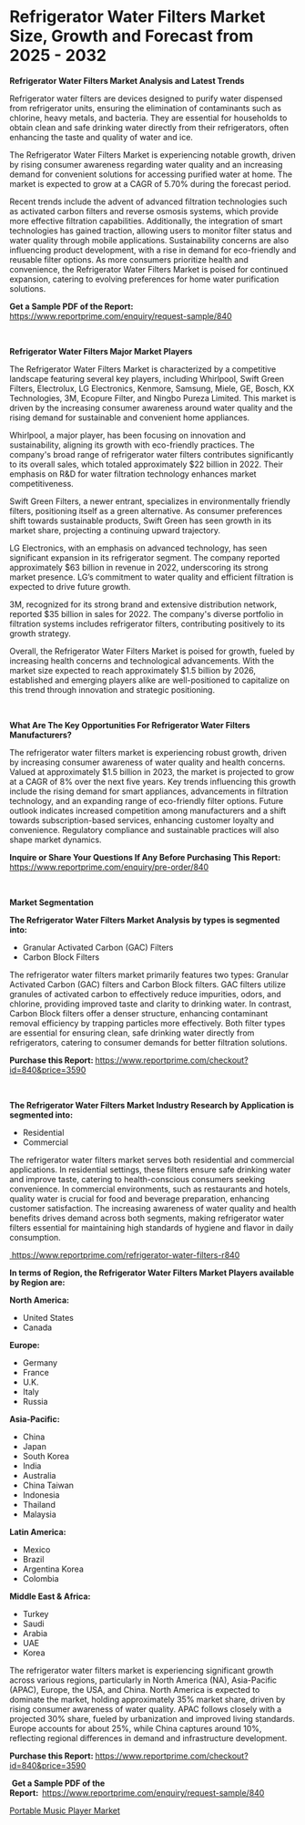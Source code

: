 <p><h1>Refrigerator Water Filters Market Size, Growth and Forecast from 2025 - 2032</h1></p><p><strong>Refrigerator Water Filters Market Analysis and Latest Trends</strong></p>
<p><p>Refrigerator water filters are devices designed to purify water dispensed from refrigerator units, ensuring the elimination of contaminants such as chlorine, heavy metals, and bacteria. They are essential for households to obtain clean and safe drinking water directly from their refrigerators, often enhancing the taste and quality of water and ice.</p><p>The Refrigerator Water Filters Market is experiencing notable growth, driven by rising consumer awareness regarding water quality and an increasing demand for convenient solutions for accessing purified water at home. The market is expected to grow at a CAGR of 5.70% during the forecast period. </p><p>Recent trends include the advent of advanced filtration technologies such as activated carbon filters and reverse osmosis systems, which provide more effective filtration capabilities. Additionally, the integration of smart technologies has gained traction, allowing users to monitor filter status and water quality through mobile applications. Sustainability concerns are also influencing product development, with a rise in demand for eco-friendly and reusable filter options. As more consumers prioritize health and convenience, the Refrigerator Water Filters Market is poised for continued expansion, catering to evolving preferences for home water purification solutions.</p></p>
<p><strong>Get a Sample PDF of the Report:&nbsp;</strong> <a href="https://www.reportprime.com/enquiry/request-sample/840?utm_campaign=2792&utm_medium=2&utm_source=Github&utm_content=ia&utm_term=18032025&utm_id=refrigerator-water-filters">https://www.reportprime.com/enquiry/request-sample/840</a></p>
<p>&nbsp;</p>
<p><strong>Refrigerator Water Filters Major Market Players</strong></p>
<p><p>The Refrigerator Water Filters Market is characterized by a competitive landscape featuring several key players, including Whirlpool, Swift Green Filters, Electrolux, LG Electronics, Kenmore, Samsung, Miele, GE, Bosch, KX Technologies, 3M, Ecopure Filter, and Ningbo Pureza Limited. This market is driven by the increasing consumer awareness around water quality and the rising demand for sustainable and convenient home appliances.</p><p>Whirlpool, a major player, has been focusing on innovation and sustainability, aligning its growth with eco-friendly practices. The company's broad range of refrigerator water filters contributes significantly to its overall sales, which totaled approximately $22 billion in 2022. Their emphasis on R&D for water filtration technology enhances market competitiveness.</p><p>Swift Green Filters, a newer entrant, specializes in environmentally friendly filters, positioning itself as a green alternative. As consumer preferences shift towards sustainable products, Swift Green has seen growth in its market share, projecting a continuing upward trajectory.</p><p>LG Electronics, with an emphasis on advanced technology, has seen significant expansion in its refrigerator segment. The company reported approximately $63 billion in revenue in 2022, underscoring its strong market presence. LG’s commitment to water quality and efficient filtration is expected to drive future growth.</p><p>3M, recognized for its strong brand and extensive distribution network, reported $35 billion in sales for 2022. The company's diverse portfolio in filtration systems includes refrigerator filters, contributing positively to its growth strategy.</p><p>Overall, the Refrigerator Water Filters Market is poised for growth, fueled by increasing health concerns and technological advancements. With the market size expected to reach approximately $1.5 billion by 2026, established and emerging players alike are well-positioned to capitalize on this trend through innovation and strategic positioning.</p></p>
<p>&nbsp;</p>
<p><strong>What Are The Key Opportunities For Refrigerator Water Filters Manufacturers?</strong></p>
<p><p>The refrigerator water filters market is experiencing robust growth, driven by increasing consumer awareness of water quality and health concerns. Valued at approximately $1.5 billion in 2023, the market is projected to grow at a CAGR of 8% over the next five years. Key trends influencing this growth include the rising demand for smart appliances, advancements in filtration technology, and an expanding range of eco-friendly filter options. Future outlook indicates increased competition among manufacturers and a shift towards subscription-based services, enhancing customer loyalty and convenience. Regulatory compliance and sustainable practices will also shape market dynamics.</p></p>
<p><strong>Inquire or Share Your Questions If Any Before Purchasing This Report:</strong> <a href="https://www.reportprime.com/enquiry/pre-order/840?utm_campaign=2792&utm_medium=2&utm_source=Github&utm_content=ia&utm_term=18032025&utm_id=refrigerator-water-filters">https://www.reportprime.com/enquiry/pre-order/840</a></p>
<p>&nbsp;</p>
<p><strong>Market Segmentation</strong></p>
<p><strong>The Refrigerator Water Filters Market Analysis by types is segmented into:</strong></p>
<p><ul><li>Granular Activated Carbon (GAC) Filters</li><li>Carbon Block Filters</li></ul></p>
<p><p>The refrigerator water filters market primarily features two types: Granular Activated Carbon (GAC) filters and Carbon Block filters. GAC filters utilize granules of activated carbon to effectively reduce impurities, odors, and chlorine, providing improved taste and clarity to drinking water. In contrast, Carbon Block filters offer a denser structure, enhancing contaminant removal efficiency by trapping particles more effectively. Both filter types are essential for ensuring clean, safe drinking water directly from refrigerators, catering to consumer demands for better filtration solutions.</p></p>
<p><strong>Purchase this Report:&nbsp;</strong><a href="https://www.reportprime.com/checkout?id=840&price=3590&utm_campaign=2792&utm_medium=2&utm_source=Github&utm_content=ia&utm_term=18032025&utm_id=refrigerator-water-filters">https://www.reportprime.com/checkout?id=840&price=3590</a></p>
<p>&nbsp;</p>
<p><strong>The Refrigerator Water Filters Market Industry Research by Application is segmented into:</strong></p>
<p><ul><li>Residential</li><li>Commercial</li></ul></p>
<p><p>The refrigerator water filters market serves both residential and commercial applications. In residential settings, these filters ensure safe drinking water and improve taste, catering to health-conscious consumers seeking convenience. In commercial environments, such as restaurants and hotels, quality water is crucial for food and beverage preparation, enhancing customer satisfaction. The increasing awareness of water quality and health benefits drives demand across both segments, making refrigerator water filters essential for maintaining high standards of hygiene and flavor in daily consumption.</p></p>
<p><a href="https://www.reportprime.com/refrigerator-water-filters-r840?utm_campaign=2792&utm_medium=2&utm_source=Github&utm_content=ia&utm_term=18032025&utm_id=refrigerator-water-filters">&nbsp;https://www.reportprime.com/refrigerator-water-filters-r840</a></p>
<p><strong>In terms of Region, the Refrigerator Water Filters Market Players available by Region are:</strong></p>
<p>
    <p> <strong> North America: </strong>
        <ul>
            <li>United States</li>
            <li>Canada</li>
        </ul>
        </p> 
    <p> <strong> Europe: </strong>
        <ul>
            <li>Germany</li>
            <li>France</li>
            <li>U.K.</li>
            <li>Italy</li>
            <li>Russia</li>
        </ul>
        </p> 
    <p> <strong> Asia-Pacific: </strong>
        <ul>
            <li>China</li>
            <li>Japan</li>
            <li>South Korea</li>
            <li>India</li>
            <li>Australia</li>
            <li>China Taiwan</li>
            <li>Indonesia</li>
            <li>Thailand</li>
            <li>Malaysia</li>
        </ul>
        </p> 
    <p> <strong> Latin America: </strong>
        <ul>
            <li>Mexico</li>
            <li>Brazil</li>
            <li>Argentina Korea</li>
            <li>Colombia</li>
        </ul>
        </p> 
    <p> <strong> Middle East & Africa: </strong>
        <ul>
            <li>Turkey</li>
            <li>Saudi</li>
            <li>Arabia</li>
            <li>UAE</li>
            <li>Korea</li>
        </ul>
    </p>
    </p>
<p><p>The refrigerator water filters market is experiencing significant growth across various regions, particularly in North America (NA), Asia-Pacific (APAC), Europe, the USA, and China. North America is expected to dominate the market, holding approximately 35% market share, driven by rising consumer awareness of water quality. APAC follows closely with a projected 30% share, fueled by urbanization and improved living standards. Europe accounts for about 25%, while China captures around 10%, reflecting regional differences in demand and infrastructure development.</p></p>
<p><strong>Purchase this Report: </strong><a href="https://www.reportprime.com/checkout?id=840&price=3590&utm_campaign=2792&utm_medium=2&utm_source=Github&utm_content=ia&utm_term=18032025&utm_id=refrigerator-water-filters">https://www.reportprime.com/checkout?id=840&price=3590</a></p>
<p>&nbsp;<strong>Get a Sample PDF of the Report:&nbsp;&nbsp;</strong><a href="https://www.reportprime.com/enquiry/request-sample/840?utm_campaign=2792&utm_medium=2&utm_source=Github&utm_content=ia&utm_term=18032025&utm_id=refrigerator-water-filters">https://www.reportprime.com/enquiry/request-sample/840</a></p>
<p><strong></strong></p>
<p><p><a href="https://github.com/organophelia8282/Market-Research-Report-List-1/blob/main/portable-music-player-market.md?utm_campaign=2792&utm_medium=2&utm_source=Github&utm_content=ia&utm_term=18032025&utm_id=refrigerator-water-filters">Portable Music Player Market</a></p></p>